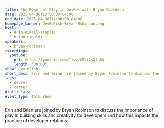 ```yaml
---
title: The Power of Play in DevRel with Bryan Robinson
date: 2025-04-30T13:00:00-04:00
end_date: 2025-04-30T14:00:00-04:00
homepage_banner: DevRelish-Bryan-Robinson.png
host:
  - erin-mikail-staples
  - brian-rinaldi
speakers:
  - bryan-robinson
recordings:
  youtube:
    url: https://youtube.com/live/ORY4AsXfp6Q
    length: "00:00"
show: devrelish
short_desc: Erin and Brian are joined by Bryan Robinson to discuss the importance of play in building skills and creativity for developers and how this impacts the practice of developer relations.
tags:
  - devrel
  - career
draft: false
event_type: talk show
---
```


Erin and Brian are joined by Bryan Robinson to discuss the importance of play in building skills and creativity for developers and how this impacts the practice of developer relations.